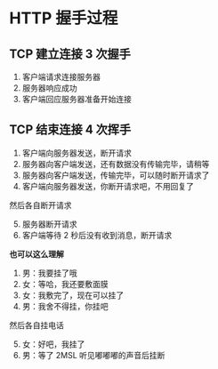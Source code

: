 <script setup>
import Image1 from "./protocol/image1.png"
import { loginRead } from '@/utils/login-read'

loginRead('a10003')
</script>

# <AppCode code="94" /> HTTP 握手过程

<ClientOnly><AppRead code="a10003" /></ClientOnly>

## TCP 建立连接 3 次握手

1. 客户端请求连接服务器
2. 服务器响应成功
3. 客户端回应服务器准备开始连接

## TCP 结束连接 4 次挥手

1. 客户端向服务器发送，断开请求
2. 服务器向客户端发送，还有数据没有传输完毕，请稍等
3. 服务器向客户端发送，传输完毕，可以随时断开请求了
4. 客户端向服务器发送，你断开请求吧，不用回复了

然后各自断开请求

5. 服务器断开请求
6. 客户端等待 2 秒后没有收到消息，断开请求

**也可以这么理解**

1. 男：我要挂了哦
2. 女：等哈，我还要敷面膜
3. 女：我敷完了，现在可以挂了
4. 男：我舍不得挂，你挂吧

然后各自挂电话

5. 女：好吧，我挂了
6. 男：等了 2MSL 听见嘟嘟嘟的声音后挂断

<AppImage :src="Image1" />

<AppComment />